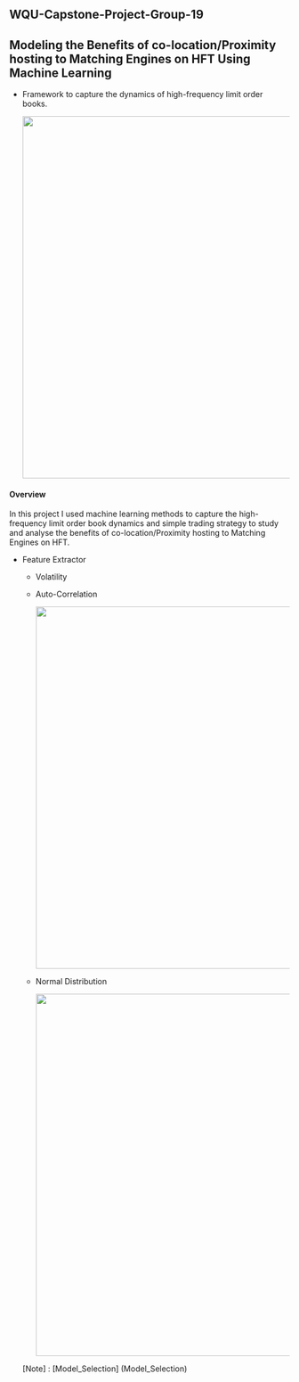 ## WQU-Capstone-Project-Group-19
## Modeling the Benefits of co-location/Proximity hosting to Matching Engines on HFT Using Machine Learning 

* Framework to capture the dynamics of high-frequency limit order books.

  <img src="./Graphs/bse colocation trading arch.png" width="650">
  
#### Overview

In this project I used machine learning methods to capture the high-frequency limit order book dynamics and simple trading strategy to study and analyse the benefits of co-location/Proximity hosting to Matching Engines on HFT.

* Feature Extractor

  * Volatility
  
  * Auto-Correlation
  
    <img src="./Graphs/79790109-ea9e7980-8353-11ea-97a7-57fd01e1f31c.png" width="650">

  * Normal Distribution
  
    <img src="./Graphs/Normal.png" width="650">
   
   [Note] : [Model_Selection] (Model_Selection) 

 
